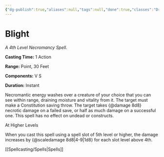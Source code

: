 ```yaml
---
{"dg-publish":true,"aliases":null,"tags":null,"done":true,"classes":"Druid, Sorcerer, Warlock, Wizard,","spellLevel":4,"school":"Necromancy","source":"PHB","permalink":"/spells/blight/","dgHomeLink":false,"dgPassFrontmatter":true}
---
```


# Blight
*A 4th Level Necromancy Spell.*

**Casting Time:** 1 Action

**Range:** Point, 30 Feet

**Components:** V S 

**Duration:** Instant

Necromantic energy washes over a creature of your choice that you can see within range, draining moisture and vitality from it. The target must make a Constitution saving throw. The target takes {@damage 8d8} necrotic damage on a failed save, or half as much damage on a successful one. This spell has no effect on undead or constructs.

At Higher Levels

When you cast this spell using a spell slot of 5th level or higher, the damage increases by {@scaledamage 8d8|4-9|1d8} for each slot level above 4th.

[[Spellcasting/Spells|Spells]]